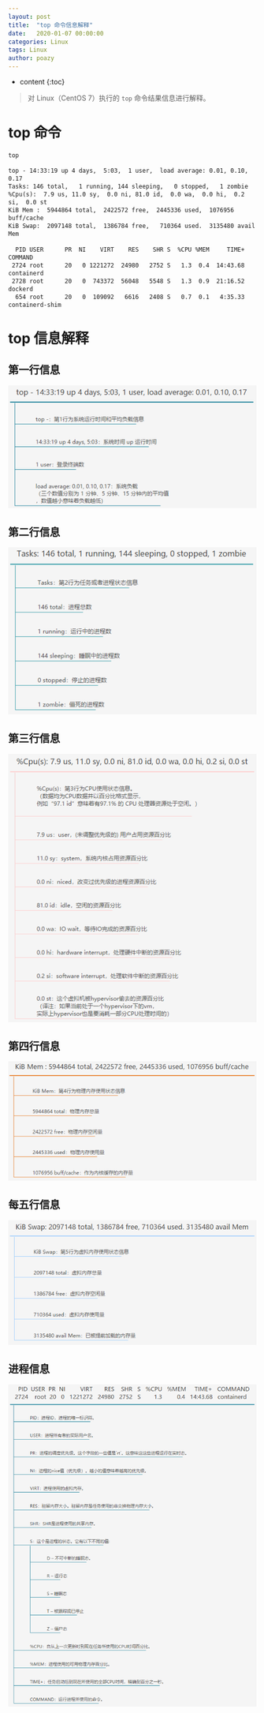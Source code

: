 ```yaml
---
layout: post
title:  "top 命令信息解释"
date:   2020-01-07 00:00:00
categories: Linux
tags: Linux
author: poazy
---
```


* content
{:toc}

> 对 Linux（CentOS 7）执行的 `top` 命令结果信息进行解释。

# top 命令
```bash
top
```
```
top - 14:33:19 up 4 days,  5:03,  1 user,  load average: 0.01, 0.10, 0.17
Tasks: 146 total,   1 running, 144 sleeping,   0 stopped,   1 zombie
%Cpu(s):  7.9 us, 11.0 sy,  0.0 ni, 81.0 id,  0.0 wa,  0.0 hi,  0.2 si,  0.0 st
KiB Mem :  5944864 total,  2422572 free,  2445336 used,  1076956 buff/cache
KiB Swap:  2097148 total,  1386784 free,   710364 used.  3135480 avail Mem

  PID USER      PR  NI    VIRT    RES    SHR S  %CPU %MEM     TIME+ COMMAND
 2724 root      20   0 1221272  24980   2752 S   1.3  0.4  14:43.68 containerd
 2728 root      20   0  743372  56048   5548 S   1.3  0.9  21:16.52 dockerd
  654 root      20   0  109092   6616   2408 S   0.7  0.1   4:35.33 containerd-shim
```

# top 信息解释
## 第一行信息

![](../images/20200107-top/top-1.png)

## 第二行信息

![](../images/20200107-top/top-2.png)

## 第三行信息

![](../images/20200107-top/top-3.png)

## 第四行信息

![](../images/20200107-top/top-4.png)

## 每五行信息

![](../images/20200107-top/top-5.png)

## 进程信息

![](../images/20200107-top/top-6.png)

